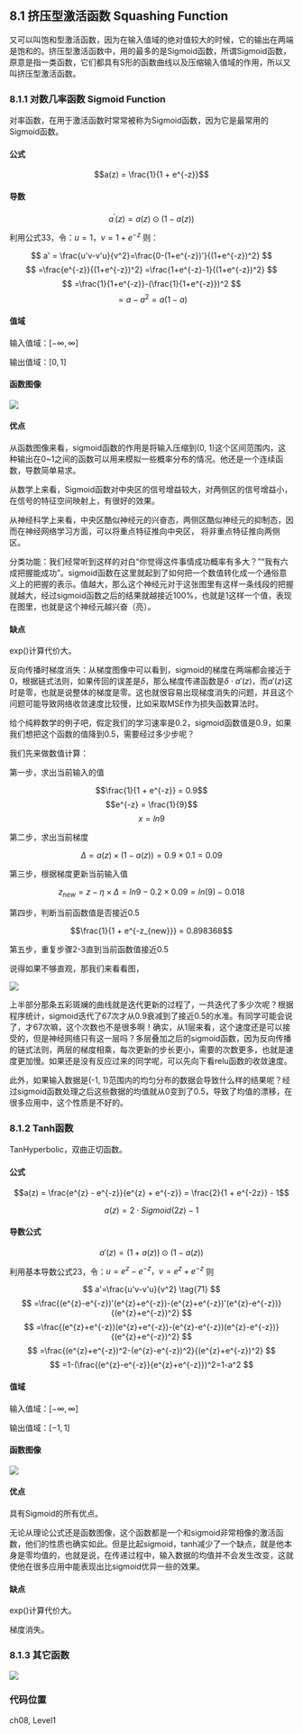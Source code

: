 <!--Copyright © Microsoft Corporation. All rights reserved.
  适用于[License](https://github.com/Microsoft/ai-edu/blob/master/LICENSE.md)版权许可-->

## 8.1 挤压型激活函数 Squashing Function

又可以叫饱和型激活函数，因为在输入值域的绝对值较大的时候，它的输出在两端是饱和的。挤压型激活函数中，用的最多的是Sigmoid函数，所谓Sigmoid函数，原意是指一类函数，它们都具有S形的函数曲线以及压缩输入值域的作用，所以又叫挤压型激活函数。

### 8.1.1 对数几率函数 Sigmoid Function

对率函数，在用于激活函数时常常被称为Sigmoid函数，因为它是最常用的Sigmoid函数。

#### 公式

$$a(z) = \frac{1}{1 + e^{-z}}$$

#### 导数

$$a^{'}(z) = a(z) \odot (1 - a(z))$$

利用公式33，令：$u=1，v=1+e^{-z}$ 则：

$$
a' = \frac{u'v-v'u}{v^2}=\frac{0-(1+e^{-z})'}{(1+e^{-z})^2}
$$
$$
=\frac{e^{-z}}{(1+e^{-z})^2}
=\frac{1+e^{-z}-1}{(1+e^{-z})^2}
$$
$$
=\frac{1}{1+e^{-z}}-(\frac{1}{1+e^{-z}})^2
$$
$$
=a-a^2=a(1-a)
$$

#### 值域

输入值域：$[-\infty, \infty]$

输出值域：$[0,1]$

#### 函数图像

<img src="../Images/8/sigmoid.png" ch="560" />

#### 优点

从函数图像来看，sigmoid函数的作用是将输入压缩到(0, 1)这个区间范围内，这种输出在0~1之间的函数可以用来模拟一些概率分布的情况。他还是一个连续函数，导数简单易求。  

从数学上来看，Sigmoid函数对中央区的信号增益较大，对两侧区的信号增益小，在信号的特征空间映射上，有很好的效果。 

从神经科学上来看，中央区酷似神经元的兴奋态，两侧区酷似神经元的抑制态，因而在神经网络学习方面，可以将重点特征推向中央区，
将非重点特征推向两侧区。

分类功能：我们经常听到这样的对白“你觉得这件事情成功概率有多大？”“我有六成把握能成功”。sigmoid函数在这里就起到了如何把一个数值转化成一个通俗意义上的把握的表示。值越大，那么这个神经元对于这张图里有这样一条线段的把握就越大，经过sigmoid函数之后的结果就越接近100%，也就是1这样一个值，表现在图里，也就是这个神经元越兴奋（亮）。

#### 缺点

exp()计算代价大。

反向传播时梯度消失：从梯度图像中可以看到，sigmoid的梯度在两端都会接近于0，根据链式法则，如果传回的误差是$\delta$，那么梯度传递函数是$\delta \cdot a'(z)$，而$a'(z)$这时是零，也就是说整体的梯度是零。这也就很容易出现梯度消失的问题，并且这个问题可能导致网络收敛速度比较慢，比如采取MSE作为损失函数算法时。

给个纯粹数学的例子吧，假定我们的学习速率是0.2，sigmoid函数值是0.9，如果我们想把这个函数的值降到0.5，需要经过多少步呢？

我们先来做数值计算：

第一步，求出当前输入的值

$$\frac{1}{1 + e^{-z}} = 0.9$$
$$e^{-z} = \frac{1}{9}$$
$$x = ln{9}$$

第二步，求出当前梯度

$$\Delta = a(z)\times(1 - a(z)) = 0.9 \times 0.1= 0.09$$

第三步，根据梯度更新当前输入值

$$z_{new} = z - \eta \times \Delta = ln{9} - 0.2 \times 0.09 = ln(9) - 0.018$$

第四步，判断当前函数值是否接近0.5

$$\frac{1}{1 + e^{-z_{new}}} = 0.898368$$

第五步，重复步骤2-3直到当前函数值接近0.5

说得如果不够直观，那我们来看看图，

<img src="../Images/8/decay_sigmoid.png" ch="560" />

上半部分那条五彩斑斓的曲线就是迭代更新的过程了，一共迭代了多少次呢？根据程序统计，sigmoid迭代了67次才从0.9衰减到了接近0.5的水准。有同学可能会说了，才67次嘛，这个次数也不是很多啊！确实，从1层来看，这个速度还是可以接受的，但是神经网络只有这一层吗？多层叠加之后的sigmoid函数，因为反向传播的链式法则，两层的梯度相乘，每次更新的步长更小，需要的次数更多，也就是速度更加慢。如果还是没有反应过来的同学呢，可以先向下看relu函数的收敛速度。

此外，如果输入数据是(-1, 1)范围内的均匀分布的数据会导致什么样的结果呢？经过sigmoid函数处理之后这些数据的均值就从0变到了0.5，导致了均值的漂移，在很多应用中，这个性质是不好的。

### 8.1.2 Tanh函数

TanHyperbolic，双曲正切函数。

#### 公式  
$$a(z) = \frac{e^{z} - e^{-z}}{e^{z} + e^{-z}} = \frac{2}{1 + e^{-2z}} - 1$$

$$a(z) = 2 \cdot Sigmoid(2z) - 1$$

#### 导数公式

$$a'(z) = (1 + a(z)) \odot (1 - a(z))$$

利用基本导数公式23，令：$u={e^{z}-e^{-z}}，v=e^{z}+e^{-z}$ 则

$$
a'=\frac{u'v-v'u}{v^2} \tag{71}
$$
$$
=\frac{(e^{z}-e^{-z})'(e^{z}+e^{-z})-(e^{z}+e^{-z})'(e^{z}-e^{-z})}{(e^{z}+e^{-z})^2}
$$
$$
=\frac{(e^{z}+e^{-z})(e^{z}+e^{-z})-(e^{z}-e^{-z})(e^{z}-e^{-z})}{(e^{z}+e^{-z})^2}
$$
$$
=\frac{(e^{z}+e^{-z})^2-(e^{z}-e^{-z})^2}{(e^{z}+e^{-z})^2}
$$
$$
=1-(\frac{(e^{z}-e^{-z}}{e^{z}+e^{-z}})^2=1-a^2
$$

#### 值域

输入值域：$[-\infty, \infty]$

输出值域：$[-1,1]$

#### 函数图像

<img src="../Images/8/tanh.png" ch="560" />

#### 优点

具有Sigmoid的所有优点。

无论从理论公式还是函数图像，这个函数都是一个和sigmoid非常相像的激活函数，他们的性质也确实如此。但是比起sigmoid，tanh减少了一个缺点，就是他本身是零均值的，也就是说，在传递过程中，输入数据的均值并不会发生改变，这就使他在很多应用中能表现出比sigmoid优异一些的效果。

#### 缺点

exp()计算代价大。

梯度消失。


### 8.1.3 其它函数

<img src="../Images/8/others.png" />

### 代码位置

ch08, Level1
